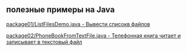 ## полезные примеры на Java

[package01/ListFilesDemo.java - Вывести списокв файлов](https://github.com/aykononov/JavaExamples/tree/main/src/main/java/ListFiles01/ListFilesDemo.java "Посмотреть пример ...")

[package02/PhoneBookFromTextFile.java - Телефонная книга читает и записывает в текстовый файл](https://github.com/aykononov/JavaExamples/tree/main/src/main/java/ListFiles01/ListFilesDemo.java "Посмотреть пример ...")

